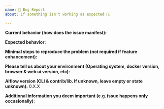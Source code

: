 ```yaml
---
name: 🐛 Bug Report
about: If something isn't working as expected 🤔.

---
```


**Current behavior (how does the issue manifest):**

**Expected behavior:**

**Minimal steps to reproduce the problem (not required if feature enhancement):**

**Please tell us about your environment (Operating system, docker version, browser & web ui version, etc):**

**AIflow version (CLI & contrib/lib. If unknown, leave empty or state unknown):** 0.X.X

**Additional information you deem important (e.g. issue happens only occasionally):**

